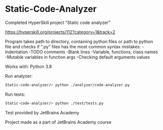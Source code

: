 # Static-Code-Analyzer
Completed HyperSkill project "Static code analyzer"

https://hyperskill.org/projects/112?category=1&track=2 

Program takes path to directory, containing python files or path to python file and checks if ".py" files has the most common syntax mistakes:
-Indentation
-TODO comments
-Blank lines
-Variable, functions, class names
-Mutable variables in function args
-Checking default arguments values

Works with: Python 3.8

Run analyzer:

```bash
Static-code-analyzer/> python ./analyzer/code-analyzer.py
```

Run tests:

```bash
Static-code-analyzer/> python ./test/tests.py
```

Test provided by JetBrains Academy

Project made as a part of JetBrains Academy course 
